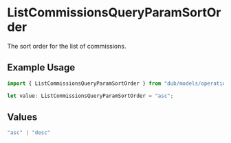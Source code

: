 # ListCommissionsQueryParamSortOrder

The sort order for the list of commissions.

## Example Usage

```typescript
import { ListCommissionsQueryParamSortOrder } from "dub/models/operations";

let value: ListCommissionsQueryParamSortOrder = "asc";
```

## Values

```typescript
"asc" | "desc"
```